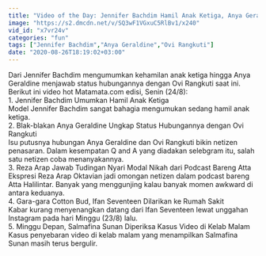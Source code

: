 ```yaml
---
title: "Video of the Day: Jennifer Bachdim Hamil Anak Ketiga, Anya Geraldine Ungkap Status Hubungan dengan Ovi Rangkuti"
image: "https://s2.dmcdn.net/v/SQ3wF1VGxuC5RlBv1/x240"
vid_id: "x7vr24v"
categories: "fun"
tags: ["Jennifer Bachdim","Anya Geraldine","Ovi Rangkuti"]
date: "2020-08-26T18:19:02+03:00"
---
```

Dari Jennifer Bachdim mengumumkan kehamilan anak ketiga hingga Anya Geraldine menjawab status hubungannya dengan Ovi Rangkuti saat ini. Berikut ini video hot Matamata.com edisi, Senin (24/8):  <br>1. Jennifer Bachdim Umumkan Hamil Anak Ketiga  <br>Model Jennifer Bachdim sangat bahagia mengumukan sedang hamil anak ketiga.  <br>2. Blak-blakan Anya Geraldine Ungkap Status Hubungannya dengan Ovi Rangkuti  <br>Isu putusnya hubungan Anya Geraldine dan Ovi Rangkuti bikin netizen penasaran. Dalam kesempatan Q and A yang diadakan selebgram itu, salah satu netizen coba menanyakannya.  <br>3. Reza Arap Jawab Tudingan Nyari Modal Nikah dari Podcast Bareng Atta  <br>Ekspresi Reza Arap Oktavian jadi omongan netizen dalam podcast bareng Atta Halilintar. Banyak yang menggunjing kalau banyak momen awkward di antara keduanya.  <br>4. Gara-gara Cotton Bud, Ifan Seventeen Dilarikan ke Rumah Sakit  <br>Kabar kurang menyenangkan datang dari Ifan Seventeen lewat unggahan Instagram pada hari Minggu (23/8) lalu.  <br>5. Minggu Depan, Salmafina Sunan Diperiksa Kasus Video di Kelab Malam  <br>Kasus penyebaran video di kelab malam yang menampilkan Salmafina Sunan masih terus bergulir.   <br>
